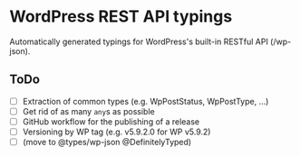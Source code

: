 # WordPress REST API typings

Automatically generated typings for WordPress's built-in RESTful API (/wp-json).

## ToDo

- [ ] Extraction of common types (e.g. WpPostStatus, WpPostType, …)
- [ ] Get rid of as many `any`s as possible
- [ ] GitHub workflow for the publishing of a release
- [ ] Versioning by WP tag (e.g. v5.9.2.0 for WP v5.9.2)
- [ ] (move to @types/wp-json @DefinitelyTyped)

